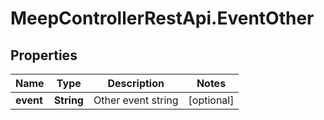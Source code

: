 # MeepControllerRestApi.EventOther

## Properties
Name | Type | Description | Notes
------------ | ------------- | ------------- | -------------
**event** | **String** | Other event string | [optional] 



